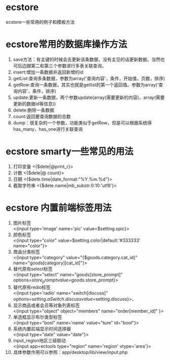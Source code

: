 # ecstore
ecstore一些常用的例子和模板方法
# ecstore常用的数据库操作方法
1. save方法：有主键的时候会去更新该条数据，没有主见的话更新数据。当然也可后边跟第二和第三个参数进行多表关联查询。
2. insert:增加一条数据并返回新增的id
3. getList:查询多条数据，参数为array('查询内容'，条件，开始值，页数，排序)
4. getRow:查询一条数据，其实也就是getlist的第一个返回值。参数为array('查询内容'，条件，排序)
5. update:更新一条数据，两个参数update(array(需要更新的内容)，array(需要更新的数据id等信息))
6. delete:删除一条数据
7. count:返回要查询数据的总数
8. dump：很复杂的一个参数，功能类似于getRow，但是可以根据系统得has_many，has_one进行关联查询
# ecstore smarty一些常见的用法
1. 打印变量 <{$dete|@print_r}> 
2. 计数 <{$dete|@ count}> 
3. 日期 <{$dete.time|date_format:"%Y.%m.%d"}>
4. 截取字符串 <{$dete.name|mb_substr:0:10:'utf8'}>
# ecstore 内置前端标签用法
1. 图片标签  
<{input type='image'  name='pic' value=$setting.spic}>
2. 颜色标签  
 <{input type="color" value=$setting.color|default:'#333333' name="color"}>
3. 商品分类标签  
 <{input type="category" value="{$goods.category.cat_id}" name="goods[category][cat_id]"}>
4. 替代原有select标签  
<{input type="select" name="goods[store_prompt]" options=$store_prompt value=$goods.store_prompt}>
5. 替代原有redio标签    
<{input type='radio' name="switch[discuss]" options=$setting.aSwitch.discuss value=$setting.discuss}>、
6. 显示商品或者会员等对象列表标签  
<{input type="object" object="members" name="order[member_id]" }>
7. 单选框显示布尔类型标签  
<{input type="bool" name='name' value="ture" id="bool"}>
8. 系统内置前端显示时间选择器  
<{input type="date" value="date"}>
9. input_region地区三级联动  
<{input app=ectools type="region" name='region' vtype='area'}>
10. 具体参数作用可以参照：app/desktop/lib/view/input.php
